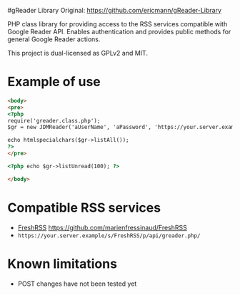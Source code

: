 #gReader Library
Original: https://github.com/ericmann/gReader-Library

PHP class library for providing access to the RSS services compatible with Google Reader API.
Enables authentication and provides public methods for general Google Reader actions.

This project is dual-licensed as GPLv2 and MIT.

# Example of use
```html
<body>
<pre>
<?php
require('greader.class.php');
$gr = new JDMReader('aUserName', 'aPassword', 'https://your.server.example/', 'https://your.server.example/');

echo htmlspecialchars($gr->listAll());
?>
</pre>

<?php echo $gr->listUnread(100); ?>

</body>
```

# Compatible RSS services
* [FreshRSS](http://freshrss.org/) https://github.com/marienfressinaud/FreshRSS
 * `https://your.server.example/s/FreshRSS/p/api/greader.php/`

# Known limitations
* POST changes have not been tested yet
